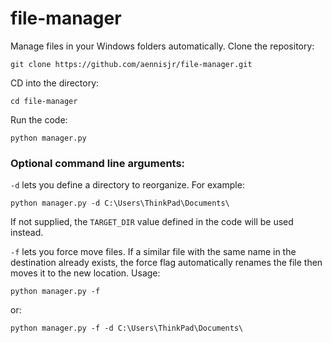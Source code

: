 # file-manager
Manage files in your Windows folders automatically. Clone the repository:

```git clone https://github.com/aennisjr/file-manager.git```

CD into the directory:

```cd file-manager```

Run the code:

```python manager.py```


### Optional command line arguments:

`-d` lets you define a directory to reorganize. For example:

```python manager.py -d C:\Users\ThinkPad\Documents\```

If not supplied, the ```TARGET_DIR``` value defined in the code will be used instead.

`-f` lets you force move files. If a similar file with the same name in the destination already exists, the force flag automatically renames the file then moves it to the new location. Usage:

```python manager.py -f```

or:

```python manager.py -f -d C:\Users\ThinkPad\Documents\```

